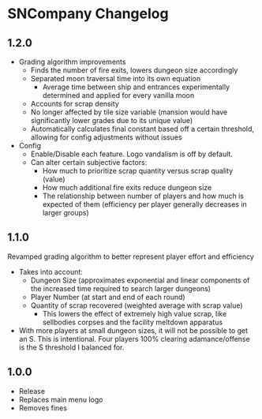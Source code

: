 # SNCompany Changelog

## 1.2.0
- Grading algorithm improvements
  - Finds the number of fire exits, lowers dungeon size accordingly
  - Separated moon traversal time into its own equation
    - Average time between ship and entrances experimentally determined and applied for every vanilla moon
  - Accounts for scrap density
  - No longer affected by tile size variable (mansion would have significantly lower grades due to its unique value)
  - Automatically calculates final constant based off a certain threshold, allowing for config adjustments without issues
- Config
  - Enable/Disable each feature. Logo vandalism is off by default. 
  - Can alter certain subjective factors:
    - How much to prioritize scrap quantity versus scrap quality (value)
    - How much additional fire exits reduce dungeon size
    - The relationship between number of players and how much is expected of them (efficiency per player generally decreases in larger groups)


## 1.1.0
Revamped grading algorithm to better represent player effort and efficiency
- Takes into account:
  - Dungeon Size (approximates exponential and linear components of the increased time required to search larger dungeons)
  - Player Number (at start and end of each round)
  - Quantity of scrap recovered (weighted average with scrap value)
    - This lowers the effect of extremely high value scrap, like sellbodies corpses and the facility meltdown apparatus
- With more players at small dungeon sizes, it will not be possible to get an S. This is intentional. Four players 100% clearing adamance/offense is the S threshold I balanced for.

## 1.0.0

- Release
- Replaces main menu logo
- Removes fines
